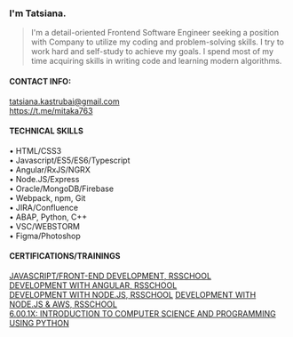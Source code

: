 ### I'm Tatsiana.

> I'm a detail-oriented Frontend Software Engineer seeking a position with Company to utilize my coding and problem-solving skills. 
> I try to work hard and self-study to achieve my goals. I spend most of my time acquiring skills in writing code and learning modern algorithms.  

#### CONTACT INFO:

tatsiana.kastrubai@gmail.com  
https://t.me/mitaka763

#### TECHNICAL SKILLS

•	HTML/CSS3  
•	Javascript/ES5/ES6/Typescript   
•	Angular/RxJS/NGRX  
•	Node.JS/Express  
•	Oracle/MongoDB/Firebase  
•	Webpack, npm, Git   
•	JIRA/Confluence  
•	ABAP, Python, C++  
•	VSC/WEBSTORM  
•	Figma/Photoshop

#### CERTIFICATIONS/TRAININGS

[JAVASCRIPT/FRONT-END DEVELOPMENT, RSSCHOOL](https://app.rs.school/certificate/4d9sh6dt)  
[DEVELOPMENT WITH ANGULAR, RSSCHOOL](https://app.rs.school/certificate/1wala3f5)  
[DEVELOPMENT WITH NODE.JS, RSSCHOOL](https://app.rs.school/certificate/l3uzqm3v)
[DEVELOPMENT WITH NODE.JS & AWS, RSSCHOOL](https://app.rs.school/certificate/xzyntij9)  
[6.00.1X: INTRODUCTION TO COMPUTER SCIENCE AND PROGRAMMING USING PYTHON](https://s3.amazonaws.com/verify.edx.org/downloads/b247a7ab5bc340dd96523c7b2848119e/Certificate.pdf)
